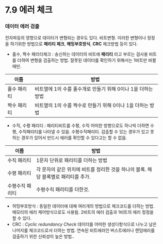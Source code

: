 # 7.9 에러 체크

### 데이터 에러 검출

전자파등의 영향으로 데이터가 변형되는 경우도 있다. 비트변형. 이러한 변형이나 정정을 하기위한 방법으로 **패리티 체크**, **해밍부호방식**, **CRC** 체크방법 등이 있다.

- 홀수, 짝수 패리티체크 : 송신하는 데이터의 비트에 **패리티** 라고 부르는 검사용 비트를 더하여 변형을 검출하는 방법. 잘못된 데이터를 확인하기 위해서는 1비트만 바뀔때만.

| 이름        | 방법                                                         |
| ----------- | ------------------------------------------------------------ |
| 홀수 패리티 | 비트열에 1의 수를 홀수개로 만들기 위해 0이나 1을 더하는 방법 |
| 짝수 패리티 | 비트열의 1의 수를 짝수로 만들기 위해 0이나 1을 더하는 방법   |

- 수직, 수평 패리티 : 패리티비트를 수평, 수직 어떠한 방향으로도 하나씩 더하면 수평, 수직패리티를 나타낼 수 있음. 수평수직패리티. 검출할 수 있는 경우가 있고 못하는 경우가 있어서 반드시 에러를 확인할 수 있다고는 할 수 없음.

| 이름            | 방법                                                         |
| --------------- | ------------------------------------------------------------ |
| 수직 패리티     | 1문자 단위로 패리티를 더하는 방법                            |
| 수평 패리티     | 각 문자의 같은 위치에 비트를 정리한 것을 하나의 블록. 해당 블록별로 패리티를 추가. |
| 수평수직 패리티 | 수평수직 패리티를 더한것.                                    |

- 허밍부호방식 : 동일한 데이터에 대해 여러개의 방법으로 체크코드를 더하는 방법. 메모리의 에러 제어방식으로도 사용됨. 2비트의 에러 검출과 1비트의 에러 정정을 할 수 있다.
- CRC : *Cyclic redundancy Check* 데이터를 어떠한 생성다항식으로 나누고 남은 나머지를 체크코드로서 더하는 방법. 연속된 비트에러인 버스트에러나 랜덤에러를 검출하기 위한 신뢰성이 높은 방법..